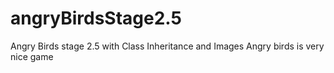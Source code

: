 # angryBirdsStage2.5
Angry Birds stage 2.5 with Class Inheritance and Images
Angry birds is very nice game
